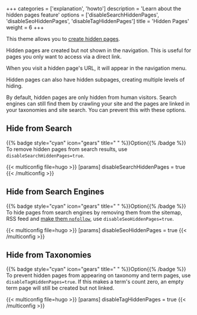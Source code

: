 +++
categories = ['explanation', 'howto']
description = 'Learn about the hidden pages feature'
options = ['disableSearchHiddenPages', 'disableSeoHiddenPages', 'disableTagHiddenPages']
title = 'Hidden Pages'
weight = 6
+++

This theme allows you to [create hidden pages](authoring/meta#hidden).

Hidden pages are created but not shown in the navigation. This is useful for pages you only want to access via a direct link.

When you visit a hidden page's URL, it will appear in the navigation menu.

Hidden pages can also have hidden subpages, creating multiple levels of hiding.

By default, hidden pages are only hidden from human visitors. Search engines can still find them by crawling your site and the pages are linked in your taxonomies and site search. You can prevent this with these options.

## Hide from Search

{{% badge style="cyan" icon="gears" title=" " %}}Option{{% /badge %}} To remove hidden pages from search results, use `disableSearchHiddenPages=true`.

{{< multiconfig file=hugo >}}
[params]
  disableSearchHiddenPages = true
{{< /multiconfig >}}

## Hide from Search Engines

{{% badge style="cyan" icon="gears" title=" " %}}Option{{% /badge %}} To hide pages from search engines by removing them from the sitemap, RSS feed and [make them `nofollow`](https://developers.google.com/search/docs/crawling-indexing/robots-meta-tag#directives), use `disableSeoHiddenPages=true`.

{{< multiconfig file=hugo >}}
[params]
  disableSeoHiddenPages = true
{{< /multiconfig >}}

## Hide from Taxonomies

{{% badge style="cyan" icon="gears" title=" " %}}Option{{% /badge %}} To prevent hidden pages from appearing on taxonomy and term pages, use `disableTagHiddenPages=true`. If this makes a term's count zero, an empty term page will still be created but not linked.

{{< multiconfig file=hugo >}}
[params]
  disableTagHiddenPages = true
{{< /multiconfig >}}
